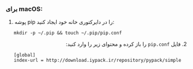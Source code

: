 ### برای macOS:

1. پوشه pip را در دایرکتوری خانه خود ایجاد کنید:
</div>

```shell
   mkdir -p ~/.pip && touch ~/.pip/pip.conf
   ```
<div dir="rtl">

2. فایل `pip.conf` را باز کرده و محتوای زیر را وارد کنید:
</div>

```plaintext
   [global]
   index-url = http://download.iypack.ir/repository/pypack/simple
   ```
